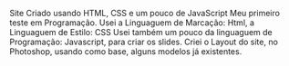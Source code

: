 Site 
Criado usando HTML, CSS e um pouco de JavaScript
Meu primeiro teste em Programação.
Usei a Linguaguem de Marcação: Html, a Linguaguem de Estilo: CSS
Usei também um pouco da linguaguem de Programação: Javascript, para criar os slides.
Criei o Layout do site, no Photoshop, usando como base, alguns modelos já existentes.
